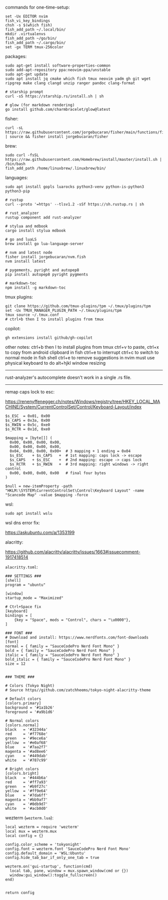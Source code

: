 commands for one-time-setup:
```
set -Ux EDITOR nvim
fish_vi_key_bindings
chsh -s $(which fish)
fish_add_path ~/.local/bin/
mkdir .virtualenvs
fish_add_path ~/go/bin/
fish_add_path ~/.cargo/bin/
set -gx TERM tmux-256color
```

packages:
```
sudo apt-get install software-properties-common
sudo add-apt-repository ppa:neovim-ppa/unstable
sudo apt-get update
sudo apt install jq cmake which fish tmux neovim yadm gh git wget ripgrep make clang clangd unzip ranger pandoc clang-format

# starship prompt
curl -sS https://starship.rs/install.sh | sh

# glow (for markdown rendering)
go install github.com/charmbracelet/glow@latest
```

fisher:
```
curl -sL https://raw.githubusercontent.com/jorgebucaran/fisher/main/functions/fisher.fish | source && fisher install jorgebucaran/fisher
```

brew:
```
sudo curl -fsSL https://raw.githubusercontent.com/Homebrew/install/master/install.sh | /bin/bash
fish_add_path /home/linuxbrew/.linuxbrew/bin/
```

languages:
```
sudo apt install gopls luarocks python3-venv python-is-python3 python3-pip

# rustup
curl --proto '=https' --tlsv1.2 -sSf https://sh.rustup.rs | sh

# rust_analyzer
rustup component add rust-analyzer

# stylua and mdbook
cargo install stylua mdbook

# go and luaLS
brew install go lua-language-server

# nvm and latest node
fisher install jorgebucaran/nvm.fish
nvm install latest

# pygements, pyright and autopep8
pip install autopep8 pyright pygments

# markdown-toc
npm install -g markdown-toc
```

tmux plugins:
```
git clone https://github.com/tmux-plugins/tpm ~/.tmux/plugins/tpm
set -Ux TMUX_MANAGER_PLUGIN_PATH ~/.tmux/plugins/tpm
tmux source ~/.tmux.conf
# ctrl+b then I to install plugins from tmux
```

copilot:
```
gh extensions install github/gh-copilot
```

other notes:
ctrl+b then I to install plugins from tmux
ctrl+v to paste, ctrl+x to copy from android clipboard in fish
ctrl+e to interrupt
ctrl+c to switch to normal mode in fish shell
ctrl+e to remove suggestions in nvim
must use physical keyboard to do alt+hjkl window resizing

---

rust-analyzer's autocomplete doesn't work in a single .rs file.

---

remap caps lock to esc:

https://renenyffenegger.ch/notes/Windows/registry/tree/HKEY_LOCAL_MACHINE/System/CurrentControlSet/Control/Keyboard-Layout/index
```
$s_ESC  = 0x01, 0x00
$s_CAPS = 0x3a, 0x00
$s_RWIN = 0x5c, 0xe0
$s_RCTR = 0x1d, 0xe0

$mapping = [byte[]] (
  0x00, 0x00, 0x00, 0x00,
  0x00, 0x00, 0x00, 0x00,
  0x04, 0x00, 0x00, 0x00+  # 3 mapping + 1 ending = 0x04
  $s_ESC    + $s_CAPS   +  # 1st mapping: caps lock -> escape
  $s_CAPS   + $s_ESC    +  # 2nd mapping: escape -> caps lock
  $s_RCTR   + $s_RWIN   +  # 3rd mapping: right windows -> right control
  0x00, 0x00, 0x00, 0x00   # final four bytes
)

$null = new-itemProperty -path "HKLM:\SYSTEM\CurrentControlSet\Control\Keyboard Layout" -name "Scancode Map" -value $mapping -force
```

wsl:
```
sudo apt install wslu
```

wsl dns error fix:

https://askubuntu.com/a/1353199

alacritty:

https://github.com/alacritty/alacritty/issues/1663#issuecomment-1917418514

`alacritty.toml`:
```
### SETTINGS ###
[shell]
program = "ubuntu"

[window]
startup_mode = "Maximized"

# Ctrl+Space fix
[keyboard]
bindings = [
	{key = "Space", mods = "Control", chars = "\u0000"},
]

### FONT ###
# Download and install: https://www.nerdfonts.com/font-downloads
[font]
normal = { family = "SauceCodePro Nerd Font Mono" }
bold = { family = "SauceCodePro Nerd Font Mono" }
italic = { family = "SauceCodePro Nerd Font Mono" }
bold_italic = { family = "SauceCodePro Nerd Font Mono" }
size = 12


### THEME ###

# Colors (Tokyo Night)
# Source https//github.com/zatchheems/tokyo-night-alacritty-theme

# Default colors
[colors.primary]
background = '#1a1b26'
foreground = '#a9b1d6'

# Normal colors
[colors.normal]
black   = '#32344a'
red     = '#f7768e'
green   = '#9ece6a'
yellow  = '#e0af68'
blue    = '#7aa2f7'
magenta = '#ad8ee6'
cyan    = '#449dab'
white   = '#787c99'

# Bright colors
[colors.bright]
black   = '#444b6a'
red     = '#ff7a93'
green   = '#b9f27c'
yellow  = '#ff9e64'
blue    = '#7da6ff'
magenta = '#bb9af7'
cyan    = '#0db9d7'
white   = '#acb0d0'
```

wezterm (`wezterm.lua`):
```
local wezterm = require 'wezterm'
local mux = wezterm.mux
local config = {}

config.color_scheme = 'tokyonight'
config.font = wezterm.font 'SauceCodePro Nerd Font Mono'
config.default_domain = 'WSL:Ubuntu'
config.hide_tab_bar_if_only_one_tab = true

wezterm.on('gui-startup', function(cmd)
  local tab, pane, window = mux.spawn_window(cmd or {})
  window:gui_window():toggle_fullscreen()
end)


return config
```

